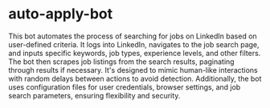 # auto-apply-bot

This bot automates the process of searching for jobs on LinkedIn based on user-defined criteria. It logs into LinkedIn, navigates to the job search page, and inputs specific keywords, job types, experience levels, and other filters. The bot then scrapes job listings from the search results, paginating through results if necessary. It's designed to mimic human-like interactions with random delays between actions to avoid detection. Additionally, the bot uses configuration files for user credentials, browser settings, and job search parameters, ensuring flexibility and security.
